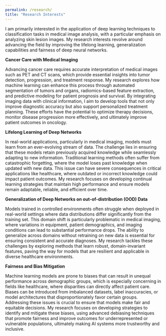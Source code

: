 ```yaml
---
permalink: /research/
title: "Research Interests"
---
```

I am primarily interested in the application of deep learning techniques to classification tasks in medical image analysis, with a particular emphasis on analyzing skin lesion images. My research interests revolve around advancing the field by improving the lifelong learning, generalization capabilities and fairness of deep neural networks.


**Cancer Care with Medical Imaging**

Advancing cancer care requires accurate interpretation of medical images such as PET and CT scans, which provide essential insights into tumor detection, progression, and treatment response. My research explores how machine learning can enhance this process through automated segmentation of tumors and organs, radiomics-based feature extraction, and predictive modeling for patient prognosis and survival. By integrating imaging data with clinical information, I aim to develop tools that not only improve diagnostic accuracy but also support personalized treatment planning. These efforts have the potential to optimize therapy decisions, monitor disease progression more effectively, and ultimately improve patient outcomes in oncology.

**Lifelong Learning of Deep Networks**

In real-world applications, particularly in medical imaging, models must learn from an ever-evolving stream of data. The challenge lies in ensuring that these models retain previously acquired knowledge while seamlessly adapting to new information. Traditional learning methods often suffer from catastrophic forgetting, where the model loses past knowledge when updated with new data. This issue can have severe consequences in critical applications like healthcare, where outdated or incorrect knowledge could impact patient outcomes. My research focuses on developing continual learning strategies that maintain high performance and ensure models remain adaptable, reliable, and efficient over time.



**Generalization of Deep Networks on out-of-distribution (OOD) Data**

Models trained in controlled environments often struggle when deployed in real-world settings where data distributions differ significantly from the training set. This domain shift is particularly problematic in medical imaging, where variations in equipment, patient demographics, and imaging conditions can lead to substantial performance drops. The ability to generalize across domains without retraining on new data is essential for ensuring consistent and accurate diagnoses. My research tackles these challenges by exploring methods that learn robust, domain-invariant features, paving the way for models that are resilient and applicable in diverse healthcare environments.


**Fairness and Bias Mitigation** 

Machine learning models are prone to biases that can result in unequal performance across demographic groups, which is especially concerning in fields like healthcare, where disparities can directly affect patient care. Biases can be introduced from imbalanced datasets, label inaccuracies, or model architectures that disproportionately favor certain groups. Addressing these issues is crucial to ensure that models make fair and equitable decisions. My research focuses on developing strategies to identify and mitigate these biases, using advanced debiasing techniques that promote fairness and improve outcomes for underrepresented or vulnerable populations, ultimately making AI systems more trustworthy and inclusive.


